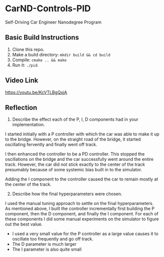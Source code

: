 # CarND-Controls-PID
Self-Driving Car Engineer Nanodegree Program

## Basic Build Instructions

1. Clone this repo.
2. Make a build directory: `mkdir build && cd build`
3. Compile: `cmake .. && make`
4. Run it: `./pid`. 

## Video Link
https://youtu.be/KcVTLBgQxjA

## Reflection

1. Describe the effect each of the P, I, D components had in your implementation.

I started initially with a P controller with which the car was able to make it up to the bridge. However, on the straight road of the bridge, it started oscillating fervently and finally went off track.

I then enhanced the controller to be a PD controller. This stopped the oscillations on the bridge and the car successfully went around the entire track. However, the car did not stick exactly to the center of the track presumably because of some systemic bias built in to the simulator.

Adding the I component to the controller caused the car to remain mostly at the center of the track.

2. Describe how the final hyperparameters were chosen.

I used the manual tuning approach to settle on the final hyperparameters. As mentioned above, I built the controller incrementally first building the P component, then the D component, and finally the I component. For each of these components I did some manual experiments on the simulator to figure out the best value.

- I used a very small value for the P controller as a large value causes it to oscillate too frequently and go off track.
- The D parameter is much larger
- The I parameter is also quite small



